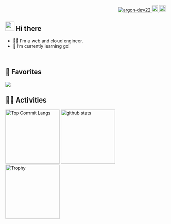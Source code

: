 <div align="right">
  <a href="https://github.com/argon-dev22/argon-dev22/">
    <img src="https://komarev.com/ghpvc/?username=argon-dev22" alt="argon-dev22" />
  </a>
  <a href="https://x.com/argon0903">
    <img height="20" src="https://img.shields.io/twitter/follow/argon-dev22?label=Twitter&logo=twitter&style=flat" />
  </a>
  <a href="https://qiita.com/argon0122">
    <img height="20" src="https://qiita-badge.apiapi.app/s/argon-dev22/posts.svg" />
  </a>
</div>

## <img src="https://media.giphy.com/media/hvRJCLFzcasrR4ia7z/giphy.gif" width="28"> Hi there

- 🧑‍💻 I'm a web and cloud engineer.
- 🌱 I’m currently learning go!
<br>

## 🌱 Favorites
<img src="https://skillicons.dev/icons?i=aws,terraform,docker,kubernetes,typescript,react,next,linux,github" />
<br>

## 🏃‍♀️ Activities
<div align="left"> 
  <img alt="Top Commit Langs" height="170px" src="http://github-profile-summary-cards.vercel.app/api/cards/most-commit-language?username=argon-dev22&theme=onedark&exclude=php" />
  <img alt="github stats" height="170px" src="http://github-profile-summary-cards.vercel.app/api/cards/stats?username=argon-dev22&theme=onedark" />
  <img alt="Trophy" height="170px" src="https://github-profile-trophy.vercel.app/?username=argon-dev22&theme=onedark&column=7&title=-Stars,-Followers" />
</div>
